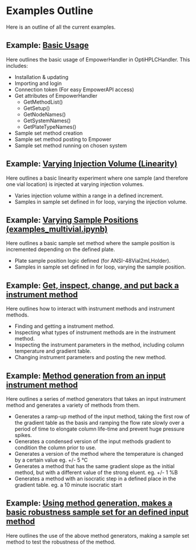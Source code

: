 # Examples Outline

Here is an outline of all the current examples.

## Example: [Basic Usage](example_basicusage.ipynb)

Here outlines the basic usage of EmpowerHandler in OptiHPLCHandler. This includes:

- Installation & updating
- Importing and login
- Connection token (For easy EmpowerAPI access)
- Get attributes of EmpowerHandler
  - GetMethodList()
  - GetSetup()
  - GetNodeNames()
  - GetSystemNames()
  - GetPlateTypeNames()
- Sample set method creation
- Sample set method posting to Empower
- Sample set method running on chosen system

## Example: [Varying Injection Volume (Linearity)](example_linearity.ipynb)

Here outlines a basic linearity experiment where one sample (and therefore one vial location) is injected at varying injection volumes.

- Varies injection volume within a range in a defined increment.
- Samples in sample set defined in for loop, varying the injection volume.

## Example: [Varying Sample Positions (examples_multivial.ipynb)](example_multivial.ipynb)

Here outlines a basic sample set method where the sample position is incremented depending on the defined plate.

- Plate sample position logic defined (for ANSI-48Vial2mLHolder).
- Samples in sample set defined in for loop, varying the sample position.

## Example: [Get, inspect, change, and put back a instrument method](example_instument_method.ipynb)

Here outlines how to interact with instrument methods and instrument methods.

- Finding and getting a instrument method.
- Inspecting what types of instrument methods are in the instrument method.
- Inspecting the instrument parameters in the method, including column temperature and gradient table.
- Changing instrument parameters and posting the new method.

## Example: [Method generation from an input instrument method](example_method_generators.ipynb)

Here outlines a series of method generators that takes an input instrument method and generates a variety of methods from them.

- Generates a ramp-up method of the input method, taking the first row of the gradient table as the basis and ramping the flow rate slowly over a period of time to elongate column life-time and prevent huge pressure spikes.
- Generates a condensed version of the input methods gradient to condition the column prior to use.
- Generates a version of the method where the temperature is changed by a certain value eg. +/- 5 °C
- Generates a method that has the same gradient slope as the initial method, but with a different value of the strong eluent. eg. +/- 1 %B
- Generates a method with an isocratic step in a defined place in the gradient table. eg. a 10 minute isocratic start

## Example: [Using method generation, makes a basic robustness sample set for an defined input method](example_robustness.ipynb)

Here outlines the use of the above method generators, making a sample set method to test the robustness of the method.
